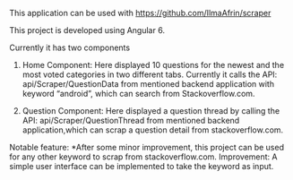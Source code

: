 This application can be used with https://github.com/IlmaAfrin/scraper

This project is developed using Angular 6.

Currently it has two components
1. Home Component:
Here displayed 10 questions for the newest and the most voted categories in two different tabs. Currently it calls the API: api/Scraper/QuestionData from mentioned backend application with keyword “android”, which can search from Stackoverflow.com.

2. Question Component:
	Here displayed a question thread by calling the API: api/Scraper/QuestionThread from mentioned backend application,which can scrap a question detail from stackoverflow.com.
  
Notable feature:
*After some minor improvement, this project can be used for any other keyword to scrap from stackoverflow.com.
Improvement: A simple user interface can be implemented to take the keyword as input.


